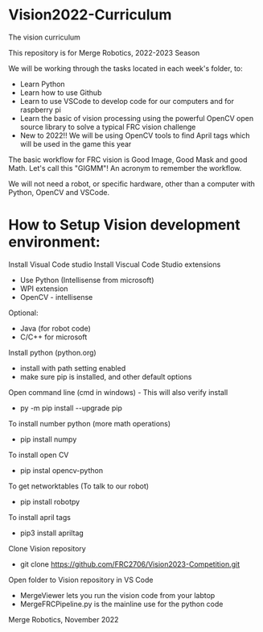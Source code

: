# Vision2022-Curriculum
The vision curriculum

This repository is for Merge Robotics, 2022-2023 Season

We will be working through the tasks located in each week's folder, to:

- Learn Python
- Learn how to use Github
- Learn to use VSCode to develop code for our computers and for raspberry pi
- Learn the basic of vision processing using the powerful OpenCV open source library to solve a typical FRC vision challenge
- New to 2022!!  We will be using OpenCV tools to find April tags which will be used in the game this year

The basic workflow for FRC vision is Good Image, Good Mask and good Math. Let's call this "GIGMM"! An acronym to remember the workflow.

We will not need a robot, or specific hardware, other than a computer with Python, OpenCV and VSCode.




# How to Setup Vision development environment:

Install Visual Code studio 
   Install Viscual Code Studio extensions
   - Use Python (Intellisense from microsoft)
   - WPI extension
   - OpenCV - intellisense

   Optional:
   - Java (for robot code)
   - C/C++ for microsoft

Install python (python.org)
- install with path setting enabled
- make sure pip is installed, and other default options

Open command line (cmd in windows) - This will also verify install
- py -m pip install --upgrade pip

To install number python (more math operations)
- pip install numpy

To install open CV
- pip instal opencv-python

To get networktables (To talk to our robot)
- pip install robotpy

To install april tags
- pip3 install apriltag

Clone Vision repository
- git clone https://github.com/FRC2706/Vision2023-Competition.git

Open folder to Vision repository in VS Code
- MergeViewer lets you run the vision code from your labtop
- MergeFRCPipeline.py is the mainline use for the python code

Merge Robotics, November 2022
